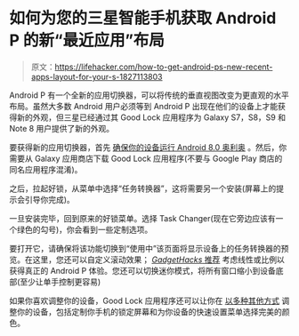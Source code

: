 # 如何为您的三星智能手机获取 Android P 的新“最近应用”布局

> 原文：<https://lifehacker.com/how-to-get-android-ps-new-recent-apps-layout-for-your-s-1827113803>

Android P 有一个全新的应用切换器，可以将传统的垂直视图改变为更直观的水平布局。虽然大多数 Android 用户必须等到 Android P 出现在他们的设备上才能获得新的外观，但三星已经通过其 Good Lock 应用程序为 Galaxy S7，S8，S9 和 Note 8 用户提供了新的外观。



要获得新的应用切换器，首先 [确保你的设备运行 Android 8.0 奥利奥](https://www.samsung.com/uk/support/mobile-devices/how-do-i-check-for-operating-system-updates-on-my-samsung-galaxy-device/) 。然后，你需要从 Galaxy 应用商店下载 Good Lock 应用程序(不要与 Google Play 商店的同名应用程序混淆)。

之后，拉起好锁，从菜单中选择“任务转换器”，这将需要另一个安装(屏幕上的提示会引导你完成)。

一旦安装完毕，回到原来的好锁菜单。选择 Task Changer(现在它旁边应该有一个绿色的勾号)，你会看到一些定制选项。

要打开它，请确保将该功能切换到“使用中”该页面将显示设备上的任务转换器的预览。在这里，您还可以自定义滚动效果； [*GadgetHacks* 推荐](https://android.gadgethacks.com/how-to/get-android-p-style-multitasking-your-galaxy-s8-s9-0185361/) 考虑线性或比例以获得真正的 Android P 体验。您还可以切换迷你模式，将所有窗口缩小到设备底部(至少让单手控制更容易)

如果你喜欢调整你的设备，Good Lock 应用程序还可以让你在 [以多种其他方式](https://www.androidauthority.com/samsung-good-lock-2018-878036/) 调整你的设备，包括定制你手机的锁定屏幕和为你设备的快速设置菜单选择完美的颜色。